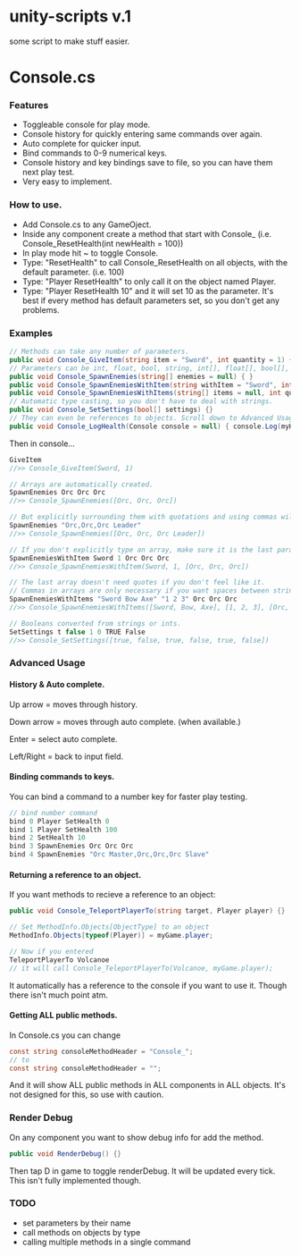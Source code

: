 # unity-scripts v.1
some script to make stuff easier.

# Console.cs
### Features
* Toggleable console for play mode.
* Console history for quickly entering same commands over again.
* Auto complete for quicker input.
* Bind commands to 0-9 numerical keys.
* Console history and key bindings save to file, so you can have them next play test.
* Very easy to implement.


### How to use.
* Add Console.cs to any GameOject.
* Inside any component create a method that start with Console_ (i.e. Console_ResetHealth(int newHealth = 100))
* In play mode hit ~ to toggle Console.
* Type: "ResetHealth" to call Console_ResetHealth on all objects, with the default parameter. (i.e. 100)
* Type: "Player ResetHealth" to only call it on the object named Player.
* Type: "Player ResetHealth 10" and it will set 10 as the parameter.
It's best if every method has default parameters set, so you don't get any problems.


### Examples
```c#
// Methods can take any number of parameters.
public void Console_GiveItem(string item = "Sword", int quantity = 1) { }
// Parameters can be int, float, bool, string, int[], float[], bool[], or string[]
public void Console_SpawnEnemies(string[] enemies = null) { }
public void Console_SpawnEnemiesWithItem(string withItem = "Sword", int quantity = 1, string[] enemies = null) { }
public void Console_SpawnEnemiesWithItems(string[] items = null, int quantity = 1, string[] enemies = null) { }
// Automatic type casting, so you don't have to deal with strings.
public void Console_SetSettings(bool[] settings) {}
// They can even be references to objects. Scroll down to Advanced Usage.
public void Console_LogHealth(Console console = null) { console.Log(myHealth); }
```
Then in console...
```c#
GiveItem
//>> Console_GiveItem(Sword, 1)

// Arrays are automatically created.
SpawnEnemies Orc Orc Orc
//>> Console_SpawnEnemies([Orc, Orc, Orc])

// But explicitly surrounding them with quotations and using commas will allow spaces in their names.
SpawnEnemies "Orc,Orc,Orc Leader"
//>> Console_SpawnEnemies([Orc, Orc, Orc Leader])

// If you don't explicitly type an array, make sure it is the last parameter.
SpawnEnemiesWithItem Sword 1 Orc Orc Orc
//>> Console_SpawnEnemiesWithItem(Sword, 1, [Orc, Orc, Orc])

// The last array doesn't need quotes if you don't feel like it.
// Commas in arrays are only necessary if you want spaces between strings.
SpawnEnemiesWithItems "Sword Bow Axe" "1 2 3" Orc Orc Orc
//>> Console_SpawnEnemiesWithItems([Sword, Bow, Axe], [1, 2, 3], [Orc, Orc, Orc])

// Booleans converted from strings or ints.
SetSettings t false 1 0 TRUE False
//>> Console_SetSettings([true, false, true, false, true, false])
```


### Advanced Usage
#### History & Auto complete.
Up arrow = moves through history.

Down arrow = moves through auto complete. (when available.)

Enter = select auto complete.

Left/Right = back to input field.

#### Binding commands to keys.
You can bind a command to a number key for faster play testing.
```C#
// bind number command
bind 0 Player SetHealth 0
bind 1 Player SetHealth 100
bind 2 SetHealth 10
bind 3 SpawnEnemies Orc Orc Orc
bind 4 SpawnEnemies "Orc Master,Orc,Orc,Orc Slave"
```

#### Returning a reference to an object.
If you want methods to recieve a reference to an object:
```c#
public void Console_TeleportPlayerTo(string target, Player player) {}

// Set MethodInfo.Objects[ObjectType] to an object
MethodInfo.Objects[typeof(Player)] = myGame.player;

// Now if you entered
TeleportPlayerTo Volcanoe
// it will call Console_TeleportPlayerTo(Volcanoe, myGame.player);
```
It automatically has a reference to the console if you want to use it. Though there isn't much point atm.
#### Getting ALL public methods.
In Console.cs you can change
```c#
const string consoleMethodHeader = "Console_";  
// to
const string consoleMethodHeader = "";
```
And it will show ALL public methods in ALL components in ALL objects.
It's not designed for this, so use with caution.

### Render Debug
On any component you want to show debug info for add the method.
```c#
public void RenderDebug() {}
```
Then tap D in game to toggle renderDebug. It will be updated every tick. This isn't fully implemented though.

### TODO
* set parameters by their name
* call methods on objects by type
* calling multiple methods in a single command
